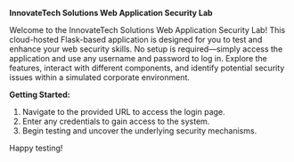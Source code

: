 **InnovateTech Solutions Web Application Security Lab**

Welcome to the InnovateTech Solutions Web Application Security Lab! This cloud-hosted Flask-based application is designed for you to test and enhance your web security skills. No setup is required—simply access the application and use any username and password to log in. Explore the features, interact with different components, and identify potential security issues within a simulated corporate environment.

**Getting Started:**
1. Navigate to the provided URL to access the login page.
2. Enter any credentials to gain access to the system.
3. Begin testing and uncover the underlying security mechanisms.

Happy testing!